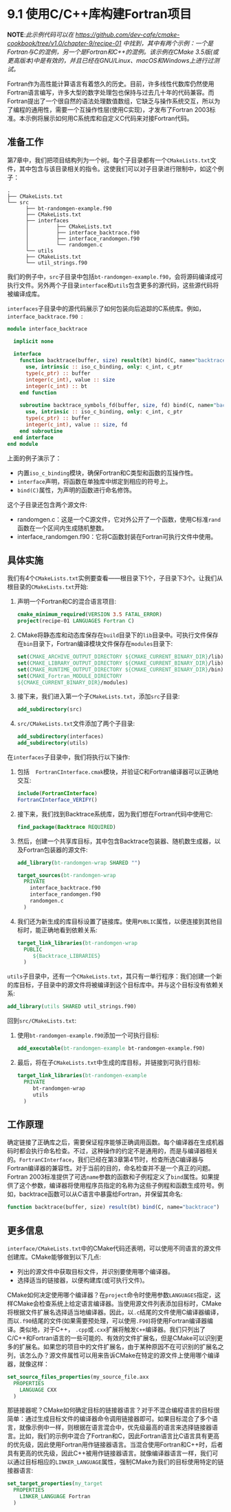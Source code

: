 # 9.1 使用C/C++库构建Fortran项目

**NOTE**:*此示例代码可以在 https://github.com/dev-cafe/cmake-cookbook/tree/v1.0/chapter-9/recipe-01 中找到，其中有两个示例：一个是Fortran与C的混例，另一个是Fortran和C++的混例。该示例在CMake 3.5版(或更高版本)中是有效的，并且已经在GNU/Linux、macOS和Windows上进行过测试。*

Fortran作为高性能计算语言有着悠久的历史。目前，许多线性代数库仍然使用Fortran语言编写，许多大型的数字处理包也保持与过去几十年的代码兼容。而Fortran提出了一个很自然的语法处理数值数组，它缺乏与操作系统交互，所以为了编程的通用性，需要一个互操作性层(使用C实现)，才发布了Fortran 2003标准。本示例将展示如何用C系统库和自定义C代码来对接Fortran代码。

## 准备工作

第7章中，我们把项目结构列为一个树。每个子目录都有一个`CMakeLists.txt`文件，其中包含与该目录相关的指令。这使我们可以对子目录进行限制中，如这个例子：

```shell
.
├── CMakeLists.txt
└── src
      ├── bt-randomgen-example.f90
      ├── CMakeLists.txt
      ├── interfaces
      │ 		├── CMakeLists.txt
      │ 		├── interface_backtrace.f90
      │ 		├── interface_randomgen.f90
      │ 		└── randomgen.c
      └── utils
      ├── CMakeLists.txt
      └── util_strings.f90
```

我们的例子中，`src`子目录中包括`bt-randomgen-example.f90`，会将源码编译成可执行文件。另外两个子目录`interface`和`utils`包含更多的源代码，这些源代码将被编译成库。

`interfaces`子目录中的源代码展示了如何包装向后追踪的C系统库。例如，`interface_backtrace.f90 `:

```fortran
module interface_backtrace

  implicit none
  
  interface
    function backtrace(buffer, size) result(bt) bind(C, name="backtrace")
      use, intrinsic :: iso_c_binding, only: c_int, c_ptr
      type(c_ptr) :: buffer
      integer(c_int), value :: size
      integer(c_int) :: bt
    end function
    
    subroutine backtrace_symbols_fd(buffer, size, fd) bind(C, name="backtrace_symbols_fd")
      use, intrinsic :: iso_c_binding, only: c_int, c_ptr
      type(c_ptr) :: buffer
      integer(c_int), value :: size, fd
    end subroutine
  end interface
end module
```

上面的例子演示了：

* 内置`iso_c_binding`模块，确保Fortran和C类型和函数的互操作性。
* `interface`声明，将函数在单独库中绑定到相应的符号上。
* `bind(C)`属性，为声明的函数进行命名修饰。

这个子目录还包含两个源文件:

* randomgen.c：这是一个C源文件，它对外公开了一个函数，使用C标准`rand`函数在一个区间内生成随机整数。
* interface_randomgen.f90：它将C函数封装在Fortran可执行文件中使用。

## 具体实施

我们有4个`CMakeLists.txt`实例要查看——根目录下1个，子目录下3个。让我们从根目录的`CMakeLists.txt`开始:

1. 声明一个Fortran和C的混合语言项目:

   ```cmake
   cmake_minimum_required(VERSION 3.5 FATAL_ERROR)
   project(recipe-01 LANGUAGES Fortran C)
   ```

2. CMake将静态库和动态库保存在`build`目录下的`lib`目录中。可执行文件保存在`bin`目录下，Fortran编译模块文件保存在`modules`目录下:

   ```cmake
   set(CMAKE_ARCHIVE_OUTPUT_DIRECTORY ${CMAKE_CURRENT_BINARY_DIR}/lib)
   set(CMAKE_LIBRARY_OUTPUT_DIRECTORY ${CMAKE_CURRENT_BINARY_DIR}/lib)
   set(CMAKE_RUNTIME_OUTPUT_DIRECTORY ${CMAKE_CURRENT_BINARY_DIR}/bin)
   set(CMAKE_Fortran_MODULE_DIRECTORY
   ${CMAKE_CURRENT_BINARY_DIR}/modules)
   ```

3. 接下来，我们进入第一个子`CMakeLists.txt`，添加`src`子目录:

   ```cmake
   add_subdirectory(src)
   ```

4. `src/CMakeLists.txt`文件添加了两个子目录:

   ```cmake
   add_subdirectory(interfaces)
   add_subdirectory(utils)
   ```

在`interfaces`子目录中，我们将执行以下操作:

1. 包括`  FortranCInterface.cmak`模块，并验证C和Fortran编译器可以正确地交互:

   ```cmake
   include(FortranCInterface)
   FortranCInterface_VERIFY()
   ```

2. 接下来，我们找到Backtrace系统库，因为我们想在Fortran代码中使用它:

   ```cmake
   find_package(Backtrace REQUIRED)
   ```

3. 然后，创建一个共享库目标，其中包含Backtrace包装器、随机数生成器，以及Fortran包装器的源文件:

   ```cmake
   add_library(bt-randomgen-wrap SHARED "")
   
   target_sources(bt-randomgen-wrap
     PRIVATE
       interface_backtrace.f90
       interface_randomgen.f90
       randomgen.c
     )
   ```

4. 我们还为新生成的库目标设置了链接库。使用`PUBLIC`属性，以便连接到其他目标时，能正确地看到依赖关系:

   ```cmake
   target_link_libraries(bt-randomgen-wrap
     PUBLIC
     	${Backtrace_LIBRARIES}
     )
   ```

`utils`子目录中，还有一个`CMakeLists.txt`，其只有一单行程序：我们创建一个新的库目标，子目录中的源文件将被编译到这个目标库中。并与这个目标没有依赖关系:

```cmake
add_library(utils SHARED util_strings.f90)
```

回到`src/CMakeLists.txt`:

1. 使用` bt-randomgen-example.f90 `添加一个可执行目标:

   ```cmake
   add_executable(bt-randomgen-example bt-randomgen-example.f90)
   ```

2. 最后，将在子`CMakeLists.txt`中生成的库目标，并链接到可执行目标:

   ```cmake
   target_link_libraries(bt-randomgen-example
     PRIVATE
     	bt-randomgen-wrap
     	utils
     )
   ```

## 工作原理

确定链接了正确库之后，需要保证程序能够正确调用函数。每个编译器在生成机器码时都会执行命名检查。不过，这种操作的约定不是通用的，而是与编译器相关的。`FortranCInterface`，我们已经在第3章第4节时，检查所选C编译器与Fortran编译器的兼容性。对于当前的目的，命名检查并不是一个真正的问题。Fortran 2003标准提供了可选`name`参数的函数和子例程定义了`bind`属性。如果提供了这个参数，编译器将使用程序员指定的名称为这些子例程和函数生成符号。例如，backtrace函数可以从C语言中暴露给Fortran，并保留其命名:

```cmake
function backtrace(buffer, size) result(bt) bind(C, name="backtrace")
```

## 更多信息

`interface/CMakeLists.txt`中的CMake代码还表明，可以使用不同语言的源文件创建库。CMake能够做到以下几点:

* 列出的源文件中获取目标文件，并识别要使用哪个编译器。
* 选择适当的链接器，以便构建库(或可执行文件)。

CMake如何决定使用哪个编译器？在`project`命令时使用参数`LANGUAGES`指定，这样CMake会检查系统上给定语言编译器。当使用源文件列表添加目标时，CMake将根据文件扩展名选择适当地编译器。因此，以`.c`结尾的文件使用C编译器编译，而以`.f90`结尾的文件(如果需要预处理，可以使用`.F90`)将使用Fortran编译器编译。类似地，对于C++， `.cpp`或`.cxx`扩展将触发`C++`编译器。我们只列出了C/C++和Fortran语言的一些可能的、有效的文件扩展名，但是CMake可以识别更多的扩展名。如果您的项目中的文件扩展名，由于某种原因不在可识别的扩展名之列，该怎么办？源文件属性可以用来告诉CMake在特定的源文件上使用哪个编译器，就像这样：

```cmake
set_source_files_properties(my_source_file.axx
  PROPERTIES
  	LANGUAGE CXX
  )
```

那链接器呢？CMake如何确定目标的链接器语言？对于不混合编程语言的目标很简单：通过生成目标文件的编译器命令调用链接器即可。如果目标混合了多个语言，就像示例中一样，则根据在语言混合中，优先级最高的语言来选择链接器语言。比如，我们的示例中混合了Fortran和C，因此Fortran语言比C语言具有更高的优先级，因此使用Fortran用作链接器语言。当混合使用Fortran和C++时，后者具有更高的优先级，因此C++被用作链接器语言。就像编译器语言一样，我们可以通过目标相应的`LINKER_LANGUAGE`属性，强制CMake为我们的目标使用特定的链接器语言:

```cmake
set_target_properties(my_target
  PROPERTIES
  	LINKER_LANGUAGE Fortran
  )
```



